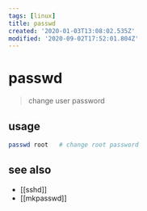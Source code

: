 ```yaml
---
tags: [linux]
title: passwd
created: '2020-01-03T13:08:02.535Z'
modified: '2020-09-02T17:52:01.804Z'
---
```


# passwd

> change user password

## usage
```sh
passwd root   # change root password
```
## see also
- [[sshd]]
- [[mkpasswd]]

